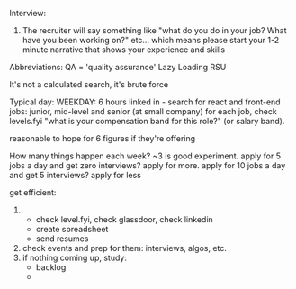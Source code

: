 Interview:
1. The recruiter will say something like "what do you do in your job?  What have you been working on?" etc... which means please start your 1-2 minute narrative that shows your experience and skills

Abbreviations:
QA = 'quality assurance'
Lazy Loading
RSU

It's not a calculated search, it's brute force

Typical day: 
  WEEKDAY: 6 hours
    linked in - search for react and front-end jobs: junior, mid-level and senior (at small company)
    for each job, check levels.fyi
    "what is your compensation band for this role?" (or salary band).

reasonable to hope for 6 figures
if they're offering 

How many things happen each week?
~3 is good
experiment.  apply for 5 jobs a day and get zero interviews?  apply for more.
apply for 10 jobs a day and get 5 interviews?  apply for less

get efficient:
1.  - check level.fyi, check glassdoor, check linkedin
    - create spreadsheet
    - send resumes
2. check events and prep for them: interviews, algos, etc.
3. if nothing coming up, study:
    - backlog
    - 